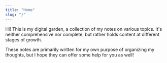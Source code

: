 ```yaml
---
title: "Home"
slug: "/"
---
```


Hi! This is my digital garden, a collection of my notes on various topics. It's neither comprehensive nor complete, but rather holds content at different stages of growth.

These notes are primarily written for my own purpose of organizing my thoughts, but I hope they can offer some help for you as well!

